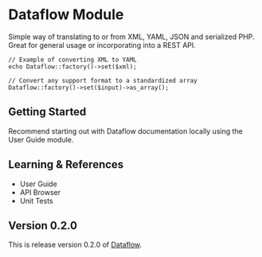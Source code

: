 # Dataflow Module

Simple way of translating to or from XML, YAML, JSON and serialized PHP. Great for general 
usage or incorporating into a REST API.

	// Example of converting XML to YAML
	echo Dataflow::factory()->set($xml);
	
	// Convert any support format to a standardized array
	Dataflow::factory()->set($input)->as_array();

## Getting Started

Recommend starting out with Dataflow documentation locally using the User Guide module.

## Learning & References

- User Guide
- API Browser
- Unit Tests

## Version 0.2.0

This is release version 0.2.0 of [Dataflow](https://github.com/michealmorgan/kohana-dataflow).
